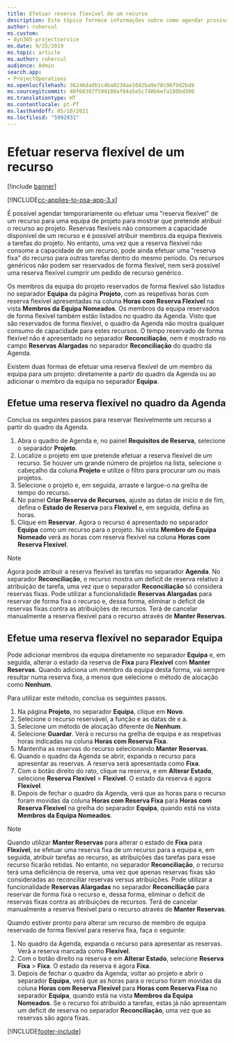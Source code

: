 ```yaml
---
title: Efetuar reserva flexível de um recurso
description: Este tópico fornece informações sobre como agendar provisoriamente ou efetuar uma reserva flexível de membros da equipa do projeto.
author: ruhercul
ms.custom:
- dyn365-projectservice
ms.date: 9/25/2019
ms.topic: article
ms.author: ruhercul
audience: Admin
search.app:
- ProjectOperations
ms.openlocfilehash: 36246dadb1c4ba0234ae1042ba9e78c96f9d2bd8
ms.sourcegitcommit: 40f68387f594180af64a5e5c748b6efa188bd300
ms.translationtype: HT
ms.contentlocale: pt-PT
ms.lasthandoff: 05/10/2021
ms.locfileid: "5992931"
---
```

# <a name="soft-book-a-resource"></a>Efetuar reserva flexível de um recurso

[!include [banner](../includes/psa-now-project-operations.md)]

[!INCLUDE[cc-applies-to-psa-app-3.x](../includes/cc-applies-to-psa-app-3x.md)]

É possível agendar temporariamente ou efetuar uma "reserva flexível" de um recurso para uma equipa de projeto para mostrar que pretende atribuir o recurso ao projeto. Reservas flexíveis não consomem a capacidade disponível de um recurso e é possível atribuir membros da equipa flexíveis a tarefas do projeto. No entanto, uma vez que a reserva flexível não consome a capacidade de um recurso, pode ainda efetuar uma "reserva fixa" do recurso para outras tarefas dentro do mesmo período. Os recursos genéricos não podem ser reservados de forma flexível, nem será possível uma reserva flexível cumprir um pedido de recurso genérico.

Os membros da equipa do projeto reservados de forma flexível são listados no separador **Equipa** da página **Projeto**, com as respetivas horas com reserva flexível apresentadas na coluna **Horas com Reserva Flexível** na vista **Membros da Equipa Nomeados**. Os membros da equipa reservados de forma flexível também estão listados no quadro da Agenda. Visto que são reservados de forma flexível, o quadro da Agenda não mostra qualquer consumo de capacidade para estes recursos. O tempo reservado de forma flexível não é apresentado no separador **Reconciliação**, nem é mostrado no campo **Reservas Alargadas** no separador **Reconciliação** do quadro da Agenda. 

Existem duas formas de efetuar uma reserva flexível de um membro da equipa para um projeto: diretamente a partir do quadro da Agenda ou ao adicionar o membro da equipa no separador **Equipa**. 

## <a name="soft-book-from-the-schedule-board"></a>Efetue uma reserva flexível no quadro da Agenda
Conclua os seguintes passos para reservar flexivelmente um recurso a partir do quadro da Agenda. 

1. Abra o quadro de Agenda e, no painel **Requisitos de Reserva**, selecione o separador **Projeto**.
2. Localize o projeto em que pretende efetuar a reserva flexível de um recurso. Se houver um grande número de projetos na lista, selecione o cabeçalho da coluna **Projeto** e utilize o filtro para procurar um ou mais projetos.
3. Selecione o projeto e, em seguida, arraste e largue-o na grelha de tempo do recurso.
5. No painel **Criar Reserva de Recursos**, ajuste as datas de início e de fim, defina o **Estado de Reserva** para **Flexível** e, em seguida, defina as horas. 
6. Clique em **Reservar**. Agora o recurso é apresentado no separador **Equipa** como um recurso para o projeto. Na vista **Membro de Equipa Nomeado** verá as horas com reserva flexível na coluna **Horas com Reserva Flexível**.

> [!NOTE]
> Agora pode atribuir a reserva flexível às tarefas no separador **Agenda**. No separador **Reconciliação**, o recurso mostra um deficit de reserva relativo à atribuição de tarefa, uma vez que o separador **Reconciliação** só considera reservas fixas. Pode utilizar a funcionalidade **Reservas Alargadas** para reservar de forma fixa o recurso e, dessa forma, eliminar o deficit de reservas fixas contra as atribuições de recursos. Terá de cancelar manualmente a reserva flexível para o recurso através de **Manter Reservas**.

## <a name="soft-book-on-the-team-tab"></a>Efetue uma reserva flexível no separador Equipa

Pode adicionar membros da equipa diretamente no separador **Equipa** e, em seguida, alterar o estado da reserva de **Fixa** para **Flexível** com **Manter Reservas**. Quando adiciona um membro da equipa desta forma, vai sempre resultar numa reserva fixa, a menos que selecione o método de alocação como **Nenhum**.

Para utilizar este método, conclua os seguintes passos.

1. Na página **Projeto**, no separador **Equipa**, clique em **Novo**.
2. Selecione o recurso reservável, a função e as datas de e a.
3. Selecione um método de alocação diferente de **Nenhum**.
4. Selecione **Guardar**. Verá o recurso na grelha de equipa e as respetivas horas indicadas na coluna **Horas com Reserva Fixa**.
5. Mantenha as reservas do recurso selecionando **Manter Reservas**.
6. Quando o quadro da Agenda se abrir, expanda o recurso para apresentar as reservas. A reserva será apresentada como **Fixa**.
7. Com o botão direito do rato, clique na reserva, e em **Alterar Estado**, selecione **Reserva Flexível** \> **Flexível**. O estado da reserva é agora **Flexível**.
8. Depois de fechar o quadro da Agenda, verá que as horas para o recurso foram movidas da coluna **Horas com Reserva Fixa** para **Horas com Reserva Flexível** na grelha do separador **Equipa**, quando está na vista **Membros da Equipa Nomeados**.

> [!NOTE]
> Quando utilizar **Manter Reservas** para alterar o estado de **Fixa** para **Flexível**, se efetuar uma reserva fixa de um recurso para a equipa e, em seguida, atribuir tarefas ao recurso, as atribuições das tarefas para esse recurso ficarão retidas. No entanto, no separador **Reconciliação**, o recurso terá uma deficiência de reserva, uma vez que apenas reservas fixas são consideradas ao reconciliar reservas versus atribuições. Pode utilizar a funcionalidade **Reservas Alargadas** no separador **Reconciliação** para reservar de forma fixa o recurso e, dessa forma, eliminar o deficit de reservas fixas contra as atribuições de recursos. Terá de cancelar manualmente a reserva flexível para o recurso através de **Manter Reservas**.

Quando estiver pronto para alterar um recurso de membro de equipa reservado de forma flexível para reserva fixa, faça o seguinte:

1. No quadro da Agenda, expanda o recurso para apresentar as reservas. Verá a reserva marcada como **Flexível**.
2. Com o botão direito na reserva e em **Alterar Estado**, selecione **Reserva Fixa** \> **Fixa**. O estado da reserva é agora **Fixa**.
3. Depois de fechar o quadro da Agenda, voltar ao projeto e abrir o separador **Equipa**, verá que as horas para o recurso foram movidas da coluna **Horas com Reserva Flexível** para **Horas com Reserva Fixa** no separador **Equipa**, quando está na vista **Membros da Equipa Nomeados**. Se o recurso foi atribuído a tarefas, estas já não apresentam um deficit de reserva no separador **Reconciliação**, uma vez que as reservas são agora fixas.



[!INCLUDE[footer-include](../includes/footer-banner.md)]